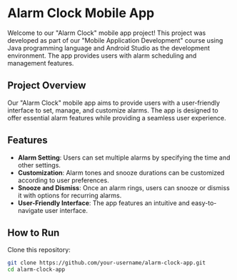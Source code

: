 # Alarm Clock Mobile App

Welcome to our "Alarm Clock" mobile app project! This project was developed as part of our "Mobile Application Development" course using Java programming language and Android Studio as the development environment. The app provides users with alarm scheduling and management features.

## Project Overview

Our "Alarm Clock" mobile app aims to provide users with a user-friendly interface to set, manage, and customize alarms. The app is designed to offer essential alarm features while providing a seamless user experience.

## Features

- **Alarm Setting**: Users can set multiple alarms by specifying the time and other settings.
- **Customization**: Alarm tones and snooze durations can be customized according to user preferences.
- **Snooze and Dismiss**: Once an alarm rings, users can snooze or dismiss it with options for recurring alarms.
- **User-Friendly Interface**: The app features an intuitive and easy-to-navigate user interface.

## How to Run

Clone this repository:

   ```bash
   git clone https://github.com/your-username/alarm-clock-app.git
   cd alarm-clock-app

